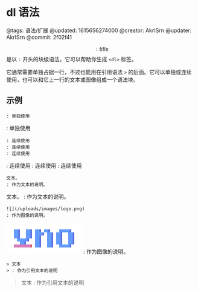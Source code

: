 # dl 语法

@tags: 语法/扩展
@updated: 1615656274000
@creator: AkrISrn
@updater: AkrISrn
@commit: 2f02f41

$$: title $$是以 `:` 开头的块级语法，它可以帮助你生成 `<dl>` 标签。

它通常需要单独占据一行，不过也能用在引用语法 `>` 的后面。它可以单独或连续使用，也可以和它上一行的文本或图像组成一个语法块。

## 示例

```text
: 单独使用
```

: 单独使用

```text
: 连续使用
: 连续使用
: 连续使用
```

: 连续使用
: 连续使用
: 连续使用

```text
文本。
: 作为文本的说明。
```

文本。
: 作为文本的说明。

```text
![](/uploads/images/logo.png)
: 作为图像的说明。
```

![](/uploads/images/logo.png)
: 作为图像的说明。

```text
> 文本
> : 作为引用文本的说明
```

> 文本
> : 作为引用文本的说明
